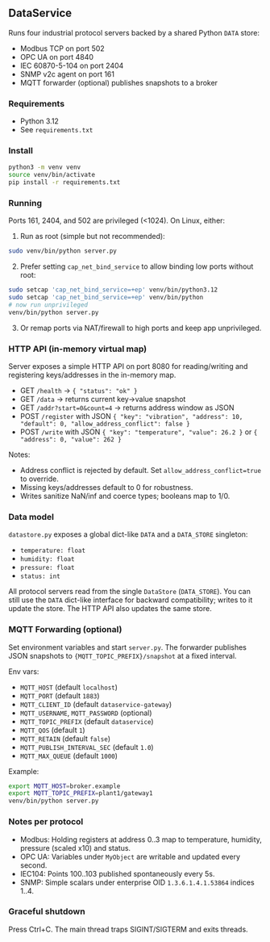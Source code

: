 ## DataService

Runs four industrial protocol servers backed by a shared Python `DATA` store:

- Modbus TCP on port 502
- OPC UA on port 4840
- IEC 60870-5-104 on port 2404
- SNMP v2c agent on port 161
 - MQTT forwarder (optional) publishes snapshots to a broker

### Requirements

- Python 3.12
- See `requirements.txt`

### Install

```bash
python3 -m venv venv
source venv/bin/activate
pip install -r requirements.txt
```

### Running

Ports 161, 2404, and 502 are privileged (<1024). On Linux, either:

1) Run as root (simple but not recommended):

```bash
sudo venv/bin/python server.py
```

2) Prefer setting `cap_net_bind_service` to allow binding low ports without root:

```bash
sudo setcap 'cap_net_bind_service=+ep' venv/bin/python3.12
sudo setcap 'cap_net_bind_service=+ep' venv/bin/python
# now run unprivileged
venv/bin/python server.py
```

3) Or remap ports via NAT/firewall to high ports and keep app unprivileged.

### HTTP API (in-memory virtual map)

Server exposes a simple HTTP API on port 8080 for reading/writing and registering keys/addresses in the in-memory map.

- GET `/health` → `{ "status": "ok" }`
- GET `/data` → returns current key→value snapshot
- GET `/addr?start=0&count=4` → returns address window as JSON
- POST `/register` with JSON `{ "key": "vibration", "address": 10, "default": 0, "allow_address_conflict": false }`
- POST `/write` with JSON `{ "key": "temperature", "value": 26.2 }` or `{ "address": 0, "value": 262 }`

Notes:
- Address conflict is rejected by default. Set `allow_address_conflict=true` to override.
- Missing keys/addresses default to 0 for robustness.
- Writes sanitize NaN/inf and coerce types; booleans map to 1/0.

### Data model

`datastore.py` exposes a global dict-like `DATA` and a `DATA_STORE` singleton:

- `temperature: float`
- `humidity: float`
- `pressure: float`
- `status: int`

All protocol servers read from the single `DataStore` (`DATA_STORE`). You can still use the `DATA` dict-like interface for backward compatibility; writes to it update the store. The HTTP API also updates the same store.

### MQTT Forwarding (optional)

Set environment variables and start `server.py`. The forwarder publishes JSON snapshots to `{MQTT_TOPIC_PREFIX}/snapshot` at a fixed interval.

Env vars:

- `MQTT_HOST` (default `localhost`)
- `MQTT_PORT` (default `1883`)
- `MQTT_CLIENT_ID` (default `dataservice-gateway`)
- `MQTT_USERNAME`, `MQTT_PASSWORD` (optional)
- `MQTT_TOPIC_PREFIX` (default `dataservice`)
- `MQTT_QOS` (default `1`)
- `MQTT_RETAIN` (default `false`)
- `MQTT_PUBLISH_INTERVAL_SEC` (default `1.0`)
- `MQTT_MAX_QUEUE` (default `1000`)

Example:

```bash
export MQTT_HOST=broker.example
export MQTT_TOPIC_PREFIX=plant1/gateway1
venv/bin/python server.py
```

### Notes per protocol

- Modbus: Holding registers at address 0..3 map to temperature, humidity, pressure (scaled x10) and status.
- OPC UA: Variables under `MyObject` are writable and updated every second.
- IEC104: Points 100..103 published spontaneously every 5s.
- SNMP: Simple scalars under enterprise OID `1.3.6.1.4.1.53864` indices 1..4.

### Graceful shutdown

Press Ctrl+C. The main thread traps SIGINT/SIGTERM and exits threads.


